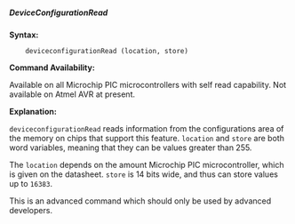 <div class="section">

<div class="titlepage">

<div>

<div>

##### <span id="_deviceconfigurationread"></span>DeviceConfigurationRead

</div>

</div>

</div>

<span class="strong">**Syntax:**</span>

``` screen
    deviceconfigurationRead (location, store)
```

<span class="strong">**Command Availability:**</span>

Available on all Microchip PIC microcontrollers with self read
capability. Not available on Atmel AVR at present.

<span class="strong">**Explanation:**</span>

`deviceconfigurationRead` reads information from the configurations area
of the memory on chips that support this feature. `location` and `store`
are both word variables, meaning that they can be values greater than
255.

The `location` depends on the amount Microchip PIC microcontroller,
which is given on the datasheet. `store` is 14 bits wide, and thus can
store values up to `16383`.

This is an advanced command which should only be used by advanced
developers.

</div>
